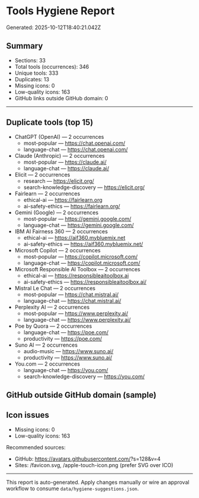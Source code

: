 # Tools Hygiene Report

Generated: 2025-10-12T18:40:21.042Z

## Summary

- Sections: 33
- Total tools (occurrences): 346
- Unique tools: 333
- Duplicates: 13
- Missing icons: 0
- Low-quality icons: 163
- GitHub links outside GitHub domain: 0

---

## Duplicate tools (top 15)

- ChatGPT (OpenAI) — 2 occurrences
  - most-popular — https://chat.openai.com/
  - language-chat — https://chat.openai.com/
- Claude (Anthropic) — 2 occurrences
  - most-popular — https://claude.ai/
  - language-chat — https://claude.ai/
- Elicit — 2 occurrences
  - research — https://elicit.org/
  - search-knowledge-discovery — https://elicit.org/
- Fairlearn — 2 occurrences
  - ethical-ai — https://fairlearn.org
  - ai-safety-ethics — https://fairlearn.org/
- Gemini (Google) — 2 occurrences
  - most-popular — https://gemini.google.com/
  - language-chat — https://gemini.google.com/
- IBM AI Fairness 360 — 2 occurrences
  - ethical-ai — https://aif360.mybluemix.net
  - ai-safety-ethics — https://aif360.mybluemix.net/
- Microsoft Copilot — 2 occurrences
  - most-popular — https://copilot.microsoft.com/
  - language-chat — https://copilot.microsoft.com/
- Microsoft Responsible AI Toolbox — 2 occurrences
  - ethical-ai — https://responsibleaitoolbox.ai
  - ai-safety-ethics — https://responsibleaitoolbox.ai/
- Mistral Le Chat — 2 occurrences
  - most-popular — https://chat.mistral.ai/
  - language-chat — https://chat.mistral.ai/
- Perplexity AI — 2 occurrences
  - most-popular — https://www.perplexity.ai/
  - language-chat — https://www.perplexity.ai/
- Poe by Quora — 2 occurrences
  - language-chat — https://poe.com/
  - productivity — https://poe.com/
- Suno AI — 2 occurrences
  - audio-music — https://www.suno.ai/
  - productivity — https://www.suno.ai/
- You.com — 2 occurrences
  - language-chat — https://you.com/
  - search-knowledge-discovery — https://you.com/

## GitHub outside GitHub domain (sample)


## Icon issues

- Missing icons: 0
- Low-quality icons: 163

Recommended sources:
- GitHub: https://avatars.githubusercontent.com/<org-or-user>?s=128&v=4
- Sites: /favicon.svg, /apple-touch-icon.png (prefer SVG over ICO)

---

This report is auto-generated. Apply changes manually or wire an approval workflow to consume `data/hygiene-suggestions.json`.